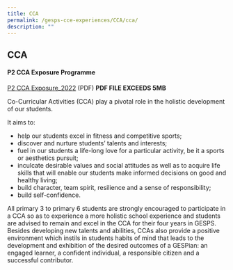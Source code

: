 ```yaml
---
title: CCA
permalink: /gesps-cce-experiences/CCA/cca/
description: ""
---
```




## CCA

#### P2 CCA Exposure Programme

[P2 CCA Exposure\_2022](https://ganengsengpri.moe.edu.sg/qql/slot/u206/GESPS%20CCE%20Experiences/P2%20CCA%20Exposure_2022_Final_School%20Website.pdf) (PDF) **PDF FILE EXCEEDS 5MB**

Co-Curricular Activities (CCA) play a pivotal role in the holistic development of our students.

It aims to:

*   help our students excel in fitness and competitive sports;
*   discover and nurture students’ talents and interests;
*   fuel in our students a life-long love for a particular activity, be it a sports or aesthetics pursuit;
*   inculcate desirable values and social attitudes as well as to acquire life skills that will enable our students make informed decisions on good and healthy living;
*   build character, team spirit, resilience and a sense of responsibility;
*   build self-confidence.

All primary 3 to primary 6 students are strongly encouraged to participate in a CCA so as to experience a more holistic school experience and students are advised to remain and excel in the CCA for their four years in GESPS. Besides developing new talents and abilities, CCAs also provide a positive environment which instils in students habits of mind that leads to the development and exhibition of the desired outcomes of a GESPian: an engaged learner, a confident individual, a responsible citizen and a successful contributor.